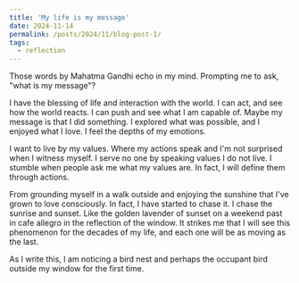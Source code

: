 ```yaml
---
title: 'My life is my message'
date: 2024-11-14
permalink: /posts/2024/11/blog-post-1/
tags:
  - reflection
---
```


Those words by Mahatma Gandhi echo in my mind. Prompting me to ask, "what is my message"?

I have the blessing of life and interaction with the world. I can act, and see how the world reacts. I can push and see what I am capable of. Maybe my message is that I did something. I explored what was possible, and I enjoyed what I love. I feel the depths of my emotions. 

I want to live by my values. Where my actions speak and I'm not surprised when I witness myself. I serve no one by speaking values I do not live. 
I stumble when people ask me what my values are. In fact, I will define them through actions. 

From grounding myself in a walk outside and enjoying the sunshine that I've grown to love consciously. In fact, I have started to chase it. I chase the sunrise and sunset. Like the golden lavender of sunset on a weekend past in cafe allegro in the reflection of the window. It strikes me that I will see this phenomenon for the decades of my life, and each one will be as moving as the last. 

As I write this, I am noticing a bird nest and perhaps the occupant bird outside my window for the first time. 


